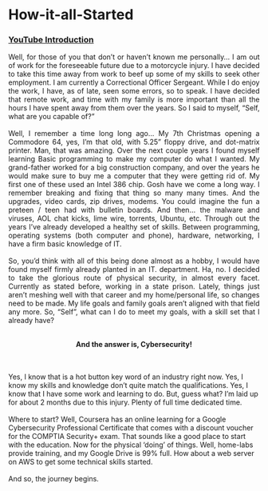 <h1>How-it-all-Started</h1>

 ### [YouTube Introduction](https://youtu.be/iSfuzKvho9s)

<p align="justify">
Well, for those of you that don’t or haven’t known me personally… I am out of work for the foreseeable future due to a motorcycle injury. I have decided to take this time away from work to beef up some of my skills to seek other employment. I am currently a Correctional Officer Sergeant. While I do enjoy the work, I have, as of late, seen some errors, so to speak. I have decided that remote work, and time with my family is more important than all the hours I have spent away from them over the years. So I said to myself, “Self, what are you capable of?”
<br />
<br />
Well, I remember a time long long ago… My 7th Christmas opening a Commodore 64, yes, I’m that old, with 5.25” floppy drive, and dot-matrix printer. Man, that was amazing. Over the next couple years I found myself learning Basic programming to make my computer do what I wanted. My grand-father worked for a big construction company, and over the years he would make sure to buy me a computer that they were getting rid of. My first one of these used an Intel 386 chip. Gosh have we come a long way. I remember breaking and fixing that thing so many many times. And the upgrades, video cards, zip drives, modems. You could imagine the fun a preteen / teen had with bulletin boards. And then… the malware and viruses, AOL chat kicks, lime wire, torrents, Ubuntu, etc. Through out the years I’ve already developed a healthy set of skills. Between programming, operating systems (both computer and phone), hardware, networking, I have a firm basic knowledge of IT.
<br />
<br />
So, you’d think with all of this being done almost as a hobby, I would have found myself firmly already planted in an IT. department. Ha, no. I decided to take the glorious route of physical security, in almost every facet. Currently as stated before, working in a state prison. Lately, things just aren’t meshing well with that career and my home/personal life, so changes need to be made. My life goals and family goals aren’t aligned with that field any more. So, “Self”, what can I do to meet my goals, with a skill set that I already have?
<br />
<br />
<p align="center"><b>And the answer is, Cybersecurity!</b></p>
<br />
<br />
Yes, I know that is a hot button key word of an industry right now. Yes, I know my skills and knowledge don’t quite match the qualifications. Yes, I know that I have some work and learning to do. But, guess what? I’m laid up for about 2 months due to this injury. Plenty of full time dedicated time.
<br />
<br />
Where to start? Well, Coursera has an online learning for a Google Cybersecurity Professional Certificate that comes with a discount voucher for the COMPTIA Security+ exam. That sounds like a good place to start with the education. Now for the physical ‘doing’ of things. Well, home-labs provide training, and my Google Drive is 99% full. How about a web server on AWS to get some technical skills started.
<br />
<br />
And so, the journey begins.
</p>
